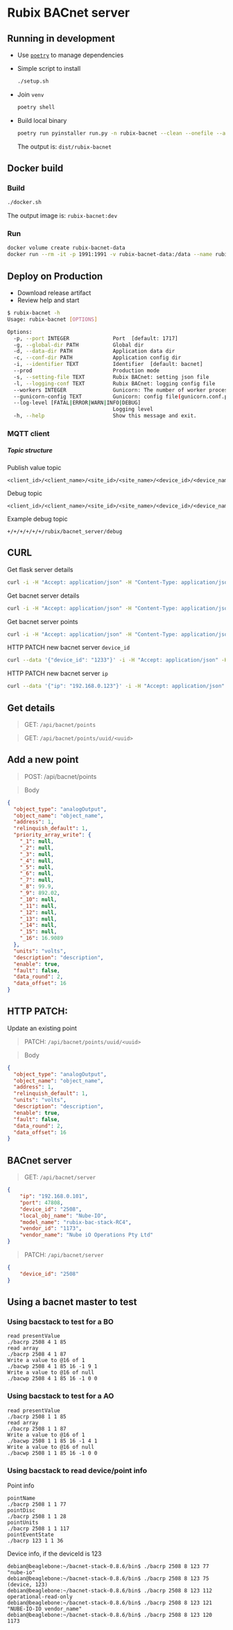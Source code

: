 # Rubix BACnet server

## Running in development

- Use [`poetry`](https://github.com/python-poetry/poetry) to manage dependencies
- Simple script to install

    ```bash
    ./setup.sh
    ```

- Join `venv`

    ```bash
    poetry shell
    ```

- Build local binary

    ```bash
    poetry run pyinstaller run.py -n rubix-bacnet --clean --onefile --add-data pyproject.toml:. --add-data config:config
    ```

  The output is: `dist/rubix-bacnet`

## Docker build

### Build

```bash
./docker.sh
```

The output image is: `rubix-bacnet:dev`

### Run

```bash
docker volume create rubix-bacnet-data
docker run --rm -it -p 1991:1991 -v rubix-bacnet-data:/data --name rubix-bacnet rubix-bacnet:dev
```

## Deploy on Production

- Download release artifact
- Review help and start

```bash
$ rubix-bacnet -h
Usage: rubix-bacnet [OPTIONS]

Options:
  -p, --port INTEGER              Port  [default: 1717]
  -g, --global-dir PATH           Global dir
  -d, --data-dir PATH             Application data dir
  -c, --conf-dir PATH             Application config dir
  -i, --identifier TEXT           Identifier  [default: bacnet]
  --prod                          Production mode
  -s, --setting-file TEXT         Rubix BACnet: setting json file
  -l, --logging-conf TEXT         Rubix BACnet: logging config file
  --workers INTEGER               Gunicorn: The number of worker processes for handling requests.
  --gunicorn-config TEXT          Gunicorn: config file(gunicorn.conf.py)
  --log-level [FATAL|ERROR|WARN|INFO|DEBUG]
                                  Logging level
  -h, --help                      Show this message and exit.
```

### MQTT client

##### Topic structure

Publish value topic
```
<client_id>/<client_name>/<site_id>/<site_name>/<device_id>/<device_name>/rubix/bacnet_server/points/<type>/<object_identifier>
```

Debug topic
```
<client_id>/<client_name>/<site_id>/<site_name>/<device_id>/<device_name>/rubix/bacnet_server/debug
```

Example debug topic

```
+/+/+/+/+/+/rubix/bacnet_server/debug
```

## CURL

Get flask server details

```bash
curl -i -H "Accept: application/json" -H "Content-Type: application/json" -X GET http://0.0.0.0:1717/api/system/ping
```

Get bacnet server details

```bash
curl -i -H "Accept: application/json" -H "Content-Type: application/json" -X GET http://0.0.0.0:1717/api/bacnet/server
```

Get bacnet server points

```bash
curl -i -H "Accept: application/json" -H "Content-Type: application/json" -X GET http://0.0.0.0:1717/api/bacnet/points
```

HTTP PATCH new bacnet server `device_id`

```bash
curl --data '{"device_id": "1233"}' -i -H "Accept: application/json" -H "Content-Type: application/json" -X PATCH http://0.0.0.0:1717/api/bacnet/server
```

HTTP PATCH new bacnet server `ip`

```bash
curl --data '{"ip": "192.168.0.123"}' -i -H "Accept: application/json" -H "Content-Type: application/json" -X PATCH http://0.0.0.0:1717/api/bacnet/server
```

## Get details


> GET: `/api/bacnet/points`

> GET: `/api/bacnet/points/uuid/<uuid>`

## Add a new point

> POST: /api/bacnet/points

> Body
```json
{
  "object_type": "analogOutput",
  "object_name": "object_name",
  "address": 1,
  "relinquish_default": 1,
  "priority_array_write": {
    "_1": null,
    "_2": null,
    "_3": null,
    "_4": null,
    "_5": null,
    "_6": null,
    "_7": null,
    "_8": 99.9,
    "_9": 892.02,
    "_10": null,
    "_11": null,
    "_12": null,
    "_13": null,
    "_14": null,
    "_15": null,
    "_16": 16.9089
  },
  "units": "volts",
  "description": "description",
  "enable": true,
  "fault": false,
  "data_round": 2,
  "data_offset": 16
}
```

## HTTP PATCH:

Update an existing point

> PATCH: `/api/bacnet/points/uuid/<uuid>`

> Body
```json
{
  "object_type": "analogOutput",
  "object_name": "object_name",
  "address": 1,
  "relinquish_default": 1,
  "units": "volts",
  "description": "description",
  "enable": true,
  "fault": false,
  "data_round": 2,
  "data_offset": 16
}
```

## BACnet server

> GET: `/api/bacnet/server`

```json
{
    "ip": "192.168.0.101",
    "port": 47808,
    "device_id": "2508",
    "local_obj_name": "Nube-IO",
    "model_name": "rubix-bac-stack-RC4",
    "vendor_id": "1173",
    "vendor_name": "Nube iO Operations Pty Ltd"
}
```

> PATCH: `/api/bacnet/server`

```json
{
    "device_id": "2508"
}
```

## Using a bacnet master to test

### Using bacstack to test for a BO

```
read presentValue
./bacrp 2508 4 1 85
read array
./bacrp 2508 4 1 87
Write a value to @16 of 1
./bacwp 2508 4 1 85 16 -1 9 1
Write a value to @16 of null
./bacwp 2508 4 1 85 16 -1 0 0
```

### Using bacstack to test for a AO

```
read presentValue
./bacrp 2508 1 1 85
read array
./bacrp 2508 1 1 87
Write a value to @16 of 1
./bacwp 2508 1 1 85 16 -1 4 1
Write a value to @16 of null
./bacwp 2508 1 1 85 16 -1 0 0
```

### Using bacstack to read device/point info

Point info

```
pointName
./bacrp 2508 1 1 77
pointDisc
./bacrp 2508 1 1 28
pointUnits
./bacrp 2508 1 1 117
pointEventState
./bacrp 123 1 1 36
```

Device info, if the deviceId is 123

```
debian@beaglebone:~/bacnet-stack-0.8.6/bin$ ./bacrp 2508 8 123 77
"nube-io"
debian@beaglebone:~/bacnet-stack-0.8.6/bin$ ./bacrp 2508 8 123 75
(device, 123)
debian@beaglebone:~/bacnet-stack-0.8.6/bin$ ./bacrp 2508 8 123 112
operational-read-only
debian@beaglebone:~/bacnet-stack-0.8.6/bin$ ./bacrp 2508 8 123 121
"NUBE-IO-IO vendor_name"
debian@beaglebone:~/bacnet-stack-0.8.6/bin$ ./bacrp 2508 8 123 120
1173
```
